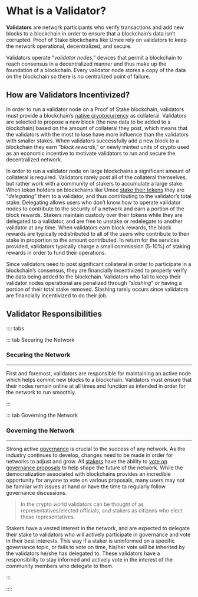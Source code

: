 # What is a Validator?

 **Validators** are network participants who verify transactions and add new blocks to a blockchain in order to ensure that a blockchain’s data isn’t corrupted. Proof of Stake blockchains like Umee rely on validators to keep the network operational, decentralized, and secure.

Validators operate “_validator nodes_,” devices that permit a blockchain to reach consensus in a decentralized manner and thus make up the foundation of a blockchain. Every validator node stores a copy of the data on the blockchain so there is no centralized point of failure.

## How are Validators Incentivized?

In order to run a validator node on a Proof of Stake blockchain, validators must provide a blockchain’s [native cryptocurrency](/learn-the-basics/crypto-basics/types-of-crypto) as collateral. Validators are selected to propose a new block (the new data to be added to a blockchain) based on the amount of collateral they post, which means that the validators with the most to lose have more influence than the validators with smaller stakes. When validators successfully add a new block to a blockchain they earn “_block rewards_,” or newly minted units of crypto used as an economic incentive to motivate validators to run and secure the decentralized network. 

In order to run a validator node on large blockchains a significant amount of collateral is required. Validators rarely post all of the collateral themselves, but rather work with a community of stakers to accumulate a large stake. When token holders on blockchains like Umee [stake their tokens](/users/staking-umee/staking-umee) they are “_delegating_” them to a validator, and thus contributing to the validator’s total stake. Delegating allows users who don’t know how to operate validator nodes to contribute to the security of a network and earn a portion of the block rewards. Stakers maintain custody over their tokens while they are delegated to a validator, and are free to unstake or redelegate to another validator at any time. When validators earn block rewards, the block rewards are typically redistributed to all of the users who contribute to their stake in proportion to the amount contributed. In return for the services provided, validators typically charge a small commission (5-10%) of staking rewards in order to fund their operations.

Since validators need to post significant collateral in order to participate in a blockchain’s consensus, they are financially incentivized to properly verify the data being added to the blockchain. Validators who fail to keep their validator nodes operational are penalized through “_slashing_” or having a portion of their total stake removed. Slashing rarely occurs since validators are financially incentivized to do their job.

## Validator Responsibilities

:::: tabs

::: tab Securing the Network

### Securing the Network

****

First and foremost, validators are responsible for maintaining an active node which helps commit new blocks to a blockchain. Validators must ensure that their nodes remain online at all times and function as intended in order for the network to run smoothly. 

:::

::: tab Governing the Network

### Governing the Network

****

Strong active [governance](/overview/governance-overview) is crucial to the success of any network. As the industry continues to develop, changes need to be made in order for networks to adjust and grow. All [stakers](/users/staking-umee/staking-umee) have the ability to [vote on governance proposals](/users/governance/voting) to help shape the future of the network. While the democratization associated with blockchains provides an incredible opportunity for anyone to vote on various proposals, many users may not be familiar with issues at hand or have the time to regularly follow governance discussions.

> In the crypto world validators can be thought of as representatives/elected officials, and stakers as citizens who elect these representatives.

Stakers have a vested interest in the network, and are expected to delegate their stake to validators who will actively participate in governance and vote in their best interests. This way if a staker is uninformed on a specific governance topic, or fails to vote on time, his/her vote will be inherited by the validators he/she has delegated to. These validators have a responsibility to stay informed and actively vote in the interest of the community members who delegate to them.

:::

::::